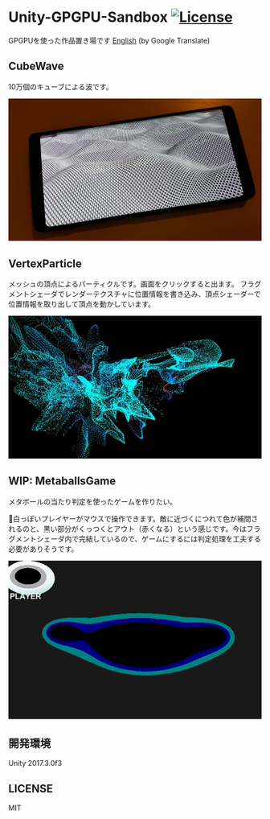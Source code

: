 # Unity-GPGPU-Sandbox [![License](https://img.shields.io/badge/license-MIT-lightgrey.svg)](http://mit-license.org)
GPGPUを使った作品置き場です [English](https://translate.google.com/translate?sl=ja&tl=en&u=https://github.com/setchi/Unity-GPGPU-Sandbox) (by Google Translate)

## CubeWave
10万個のキューブによる波です。

![cubewave](Documents/CubeWave.jpg)

## VertexParticle
メッシュの頂点によるパーティクルです。画面をクリックすると出ます。
フラグメントシェーダでレンダーテクスチャに位置情報を書き込み、頂点シェーダーで位置情報を取り出して頂点を動かしています。

![vertexparticle](Documents/VertexParticle.jpg)

## WIP: MetaballsGame
メタボールの当たり判定を使ったゲームを作りたい。

白っぽいプレイヤーがマウスで操作できます。敵に近づくにつれて色が補間されるのと、黒い部分がくっつくとアウト（赤くなる）という感じです。今はフラグメントシェーダ内で完結しているので、ゲームにするには判定処理を工夫する必要がありそうです。

![metaballsgame](Documents/MetaballsGame.gif)

## 開発環境
Unity 2017.3.0f3

## LICENSE
MIT
